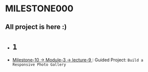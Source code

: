 # MILESTONE000

## All project is here :)

- # `1`

- <ins> Milestone-10 -> Module-3 -> lecture-9 </ins> : Guided Project: `Build a Responsive Photo Gallery`
